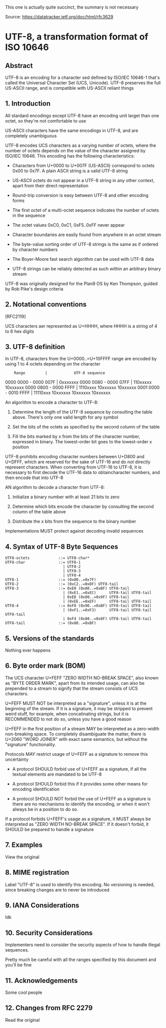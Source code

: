 This one is actually quite succinct, the summary is not necessary

Source: https://datatracker.ietf.org/doc/html/rfc3629

# UTF-8, a transformation format of ISO 10646

## Abstract

UTF-8 is an encoding for a character sed defined by ISO/IEC 10646-1 that's called the Universal Character Set (UCS, Unicode). UTF-8 preserves the full US-ASCII range, and is compatible with US-ASCII reliant things

## 1. Introduction

All stardard encodings except UTF-8 have an encoding unit larget than one octet, so they're not comfortable to use

US-ASCII characters have the same encodings in UTF-8, and are completely unambiguous

UTF-8 encodes UCS characters as a varying number of octets, where the number of octets depends on the value of the character assigned by ISO/IEC 10646. This encoding has the following characteristics:

- Characters from U+0000 to U+007F (US-ASCII) correspond to octets 0x00 to 0x7F. A plain ASCII string is a valid UTF-8 string

- US-ASCII octets do not appear in a UTF-8 string in any other context, apart from their direct representation

- Round-trip conversion is easy between UTF-8 and other encoding forms

- The first octet of a multi-octet sequence indicates the number of octets in the sequence

- The octet values 0xC0, 0xC1, 0xF5..0xFF never appear

- Character boundaries are easily found from anywhere in an octet stream

- The byte-value sorting order of UTF-8 strings is the same as if ordered by character numbers

- The Boyer-Moore fast search algorithm can be used with UTF-8 data

- UTF-8 strings can be reliably detected as such within an arbitrary binary stream

UTF-8 was originally designed for the Plan9 OS by Ken Thompson, guided by Rob Pike's design criteria

## 2. Notational conventions

[RFC2119]

UCS characters aer represented as U+HHHH, where HHHH is a string of 4 to 6 hex digits

## 3. UTF-8 definition

In UTF-8, characters from the U+0000..=U+10FFFF range are encoded by using 1 to 4 octets depending on the character

        Range         |            UTF-8 sequence
0000 0000 - 0000 007F | 0xxxxxxx
0000 0080 - 0000 07FF | 110xxxxx 10xxxxxx
0000 0800 - 0000 FFFF | 1110xxxx 10xxxxxx 10xxxxxx
0001 0000 - 0010 FFFF | 11110xxx 10xxxxxx 10xxxxxx 10xxxxxx

An algorithm to encode a character to UTF-8:

1. Determine the length of the UTF-8 sequence by consulting the table above. There's only one valid length for any symbol

2. Set the bits of the octets as specified by the second column of the table

3. Fill the bits marked by x from the bits of the character number, expressed in binary. The lowest-order bit goes to the lowest-order x position

UTF-8 prohibits encoding character numbers between U+D800 and U+DFFF, which are reserved for the sake of UTF-16 and do not directly represent characters. When converting from UTF-16 to UTF-8, it is necessary to first decode the UTF-16 data to obtaincharacter numbers, and then encode that into UTF-8

AN algorithm to decode a character from UTF-8:

1. Initialize a binary number with at least 21 bits to zero

2. Determine which bits encode the character by consulting the second column of the table above

3. Distribute the x bits from the sequence to the binary number

Implementations MUST protect against decoding invalid sequences

## 4. Syntax of UTF-8 Byte Sequences

```
UTF8-octets             ::= UTF8-char*
UTF8-char               ::= UTF8-1
                          | UTF8-2
                          | UTF8-3
                          | UTF8-4
UTF8-1                  ::= (0x00..=0x7F)
UTF8-2                  ::= (0xC2..=0xDF) UTF8-tail
UTF8-3                  ::= 0xE0 (0xA0..=0xBF) UTF8-tail
                          | (0xE1..=0xEC)      UTF8-tail UTF8-tail
                          | 0xED (0x80..=0x9F) UTF8-tail
                          | (0xEE..=0xEF)      UTF8-tail UTF8-tail
UTF8-4                  ::= 0xF0 (0x90..=0xBF) UTF8-tail UTF8-tail
                          | (0xF1..=0xF3)      UTF8-tail UTF8-tail UTF8-tail
                          | 0xF4 (0x80..=0x8F) UTF8-tail UTF8-tail
UTF8-tail               ::= (0x80..=0xBF)
```

## 5. Versions of the standards

Nothing ever happens

## 6. Byte order mark (BOM)

The UCS character U+FEFF "ZERO WIDTH NO-BREAK SPACE", also known as "BYTE ORDER MARK", apart from its intended usage, can also be prepended to a stream to signify that the stream consists of UCS characters.

U+FEFF MUST NOT be interpreted as a "signature", unless it is at the beginning of the stream. If it is a signature, it may be stripped to prevent weird stuff, for example, when concatinating strings, but it is RECOMMENDED to not do so, unless you have a good reason

U+FEFF in the first position of a stream MAY be interpreted as a zero-width non-breaking space. To completely disambiguate the matter, there is U+2060 "WORD JOINER" with exact same semantics, but without the "signature" functionality. 

Protocols MAY restrict usage of U+FEFF as a signature to remove this uncertainty

- A protocol SHOULD forbid use of U+FEFF as a signature, if all the textual elements are mandated to be UTF-8

- A protocol SHOULD forbid this if it provides some other means for encoding identification

- A protocol SHOULD NOT forbid the use of U+FEFF as a signature is there are no mechanisms to identify the encoding, or when it won't always be in a position to do so.

If a protocol forbids U+FEFF's usage as a signature, it MUST always be interpreted as "ZERO WIDTH NO-BREAK SPACE". If it doesn't forbid, it SHOULD be prepared to handle a signature

## 7. Examples

View the original

## 8. MIME registration

Label "UTF-8" is used to identify this encoding. No versioning is needed, since breaking changes are to never be introduced

## 9. IANA Considerations

Idk

## 10. Security Considerations

Implementers need to consider the security aspects of how to handle illegal sequences.

Pretty much be careful with all the ranges specified by this document and you'll be fine

## 11. Acknowledgements

Some cool people

## 12. Changes from RFC 2279

Read the original
